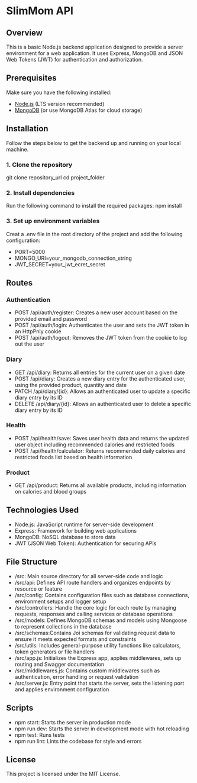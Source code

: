 # SlimMom API

## Overview

This is a basic Node.js backend application designed to provide a server environment for a web application. It uses Express, MongoDB and JSON Web Tokens (JWT) for authentication and authorization.

## Prerequisites

Make sure you have the following installed:

- [Node.js](https://nopejs.org/) (LTS version recommended)
- [MongoDB](https://www.mongodb.com) (or use MongoDB Atlas for cloud storage)

## Installation

Follow the steps below to get the backend up and running on your local machine.

### 1. Clone the repository

git clone repository_url
cd project_folder

### 2. Install dependencies

Run the following command to install the required packages:
npm install

### 3. Set up environment variables

Creat a .env file in the root directory of the project and add the following configuration:

- PORT=5000
- MONGO_URI=your_mongodb_connection_string
- JWT_SECRET=your_jwt_ecret_secret

## Routes

### Authentication

- POST /api/auth/register: Creates a new user account based on the provided email and password
- POST /api/auth/login: Authenticates the user and sets the JWT token in an HttpPnly cookie
- POST /api/auth/logout: Removes the JWT token from the cookie to log out the user

### Diary

- GET /api/diary: Returns all entries for the current user on a given date
- POST /api/diary: Creates a new diary entry for the authenticated user, using the provided product, quantity and date
- PATCH /api/diary/{id}: Allows an authenticated user to update a specific diary entry by its ID
- DELETE /api/diary/{id}: Allows an authenticated user to delete a specific diary entry by its ID

### Health

- POST /api/health/save: Saves user health data and returns the updated user object including recommended calories and restricted foods
- POST /api/health/calculator: Returns recommended daily calories and restricted foods list based on health information

### Product

- GET /api/product: Returns all available products, including information on calories and blood groups

## Technologies Used

- Node.js: JavaScript runtime for server-side development
- Express: Framework for building web applications
- MongoDB: NoSQL database to store data
- JWT (JSON Web Token): Authentication for securing APIs

## File Structure

- /src: Main source directory for all server-side code and logic
- /src/api: Defines API route handlers and organizes endpoints by resource or feature
- /src/config: Contains configuration files such as database connections, environment setups and logger setup
- /src/controllers: Handle the core logic for each route by managing requests, responses and calling services or database operations
- /src/models: Defines MongoDB schemas and models using Mongoose to represent collections in the database
- /src/schemas:Contains Joi schemas for validating request data to ensure it meets expected formats and constraints
- /src/utils: Includes general-purpose utility functions like calculators, token generators or file handlers
- /src/app.js: Initializes the Express app, applies middlewares, sets up routing and Swagger documentation
- /src/middlewares.js: Contains custom middlewares such as authentication, error handling or request validation
- /src/server.js: Entry point that starts the server, sets the listening port and applies environment configuration

## Scripts

- npm start: Starts the server in production mode
- npm run dev: Starts the server in development mode with hot reloading
- npm test: Runs tests
- npm run lint: Lints the codebase for style and errors

## License

This project is licensed under the MIT License.

